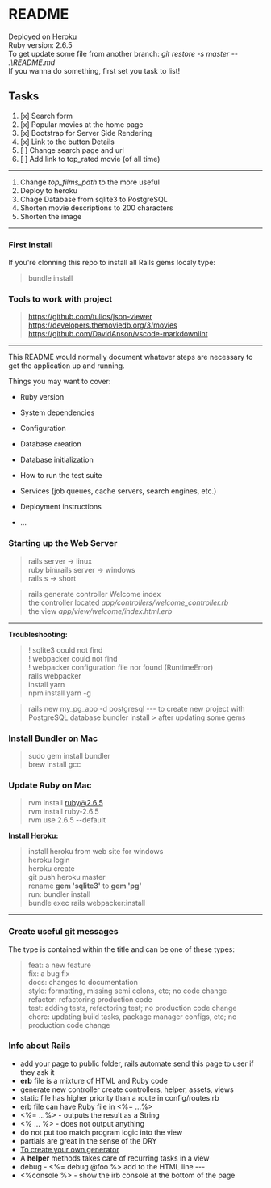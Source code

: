 # README

Deployed on [Heroku](https://cryptic-tundra-13686.herokuapp.com/)  
Ruby version: 2.6.5  
To get update some file from another branch: _git restore -s master -- .\README.md_  
If you wanna do something, first set you task to list!

## Tasks

1. [x] Search form
2. [x] Popular movies at the home page
3. [x] Bootstrap for Server Side Rendering
4. [x] Link to the button Details
5. [ ] Change search page and url
6. [ ] Add link to top_rated movie (of all time)

---

1. Change _top_films_path_ to the more useful
1. Deploy to heroku
1. Chage Database from sqlite3 to PostgreSQL
1. Shorten movie descriptions to 200 characters
1. Shorten the image

---

### First Install

If you're clonning this repo to install all Rails gems localy type:

> bundle install

### Tools to work with project

> <https://github.com/tulios/json-viewer>  
> <https://developers.themoviedb.org/3/movies>  
> <https://github.com/DavidAnson/vscode-markdownlint>

---

This README would normally document whatever steps are necessary to get the
application up and running.

Things you may want to cover:

- Ruby version

- System dependencies

- Configuration

- Database creation

- Database initialization

- How to run the test suite

- Services (job queues, cache servers, search engines, etc.)

- Deployment instructions

- ...

### Starting up the Web Server

> rails server -> linux  
> ruby bin\rails server -> windows  
> rails s -> short

> rails generate controller Welcome index  
> the controller located _app/controllers/welcome_controller.rb_  
> the view _app/view/welcome/index.html.erb_

---

**Troubleshooting:**

> ! sqlite3 could not find  
> ! webpacker could not find  
> ! webpacker configuration file nor found (RuntimeError)  
> rails webpacker  
> install yarn  
> npm install yarn -g

> rails new my_pg_app -d postgresql --- to create new project with PostgreSQL database
> bundler install > after updating some gems

### Install Bundler on Mac

> sudo gem install bundler  
> brew install gcc

### Update Ruby on Mac

> rvm install ruby@2.6.5  
> rvm install ruby-2.6.5  
> rvm use 2.6.5 --default

**Install Heroku:**

> install heroku from web site for windows  
> heroku login  
> heroku create  
> git push heroku master  
> rename **gem 'sqlite3'** to **gem 'pg'**  
> run: bundler install  
> bundle exec rails webpacker:install

---

### Create useful git messages

The type is contained within the title and can be one of these types:

> feat: a new feature  
> fix: a bug fix  
> docs: changes to documentation  
> style: formatting, missing semi colons, etc; no code change  
> refactor: refactoring production code  
> test: adding tests, refactoring test; no production code change  
> chore: updating build tasks, package manager configs, etc; no production code change

### Info about Rails

- add your page to public folder, rails automate send this page to user if they ask it
- **erb** file is a mixture of HTML and Ruby code
- generate new controller create controllers, helper, assets, views
- static file has higher priority than a route in config/routes.rb
- erb file can have Ruby file in <%= ...%>
- <%= ...%> - outputs the result as a String
- <% ... %> - does not output anything
- do not put too match program logic into the view
- partials are great in the sense of the DRY
- [To create your own generator](https://guides.rubyonrails.org/generators.html)
- A **helper** methods takes care of recurring tasks in a view
- debug - <%= debug @foo %> add to the HTML line ---
- <%console %> - show the irb console at the bottom of the page
